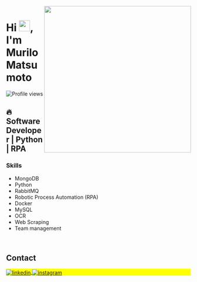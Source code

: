 <img align="right" height="400em" src="https://raw.githubusercontent.com/gist/murilomatsumoto/0f38d37978ce1987fdbaa17cd4a7e1a2/raw/04193d80e02fe7d61e5475f560c47ed9b3eb7c63/githubcard.svg"/>
<h1 align="left">Hi <img src="https://github.com/Tarikul-Islam-Anik/Animated-Fluent-Emojis/blob/master/Emojis/Hand%20gestures/Waving%20Hand%20Light%20Skin%20Tone.png?raw=true" height="30px">, I'm Murilo Matsumoto</h1>
<p align="left"> <img src="https://komarev.com/ghpvc/?username=murilomatsumoto&color=yellow" alt="Profile views" /> </p>

## 🔥 Software Developer | Python | RPA 

### Skills

- MongoDB
- Python
- RabbitMQ
- Robotic Process Automation (RPA)
- Docker
- MySQL
- OCR
- Web Scraping
- Team management



<br>

<!-- ## 🛠 &nbsp;Tech Stack

![JavaScript](https://img.shields.io/badge/-JavaScript-05122A?style=flat&logo=javascript)&nbsp;
![Node.js](https://img.shields.io/badge/-Node.js-05122A?style=flat&logo=node.js)&nbsp;
![HTML](https://img.shields.io/badge/-HTML-05122A?style=flat&logo=HTML5)&nbsp;
![CSS](https://img.shields.io/badge/-CSS-05122A?style=flat&logo=CSS3&logoColor=1572B6)&nbsp;
![React](https://img.shields.io/badge/-React-05122A?style=flat&logo=react)&nbsp;
![Git](https://img.shields.io/badge/-Git-05122A?style=flat&logo=git)&nbsp;
![GitHub](https://img.shields.io/badge/-GitHub-05122A?style=flat&logo=github)&nbsp;
![Markdown](https://img.shields.io/badge/-Markdown-05122A?style=flat&logo=markdown)&nbsp;
![Visual Studio Code](https://img.shields.io/badge/-Visual%20Studio%20Code-05122A?style=flat&logo=visual-studio-code&logoColor=007ACC)&nbsp;
![PostgreSQL](https://img.shields.io/badge/-PostgreSQL-05122A?style=flat&logo=postgresql)&nbsp;
![SQLite](https://img.shields.io/badge/-SQLite-05122A?style=flat&logo=sqlite)&nbsp; -->

<!-- <br><br> -->


## Contact

<p align="left" style="background:yellow">



<a href="https://www.linkedin.com/in/murilo-matsumoto-ramos-569ba486/" target="_blank">
  <img align="center" src="https://img.shields.io/badge/-murilomatsumoto-05122A?style=flat&logo=linkedin" alt="linkedin"/>
</a>
<a href="https://instagram.com/murilo.matsumoto?utm_source=qr&igshid=MzNlNGNkZWQ4Mg%3D%3D" target="_blank">
 <img align="center" src="https://img.shields.io/badge/-murilomatsumoto-05122A?style=flat&logo=instagram" alt="instagram"/>
</a>

</p>




